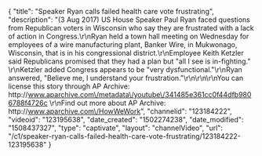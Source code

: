 {
    "title": "Speaker Ryan calls failed health care vote frustrating",
    "description": "(3 Aug 2017) US  House Speaker Paul Ryan faced questions from Republican voters in Wisconsin who say they are frustrated with a lack of action in Congress.\r\nRyan held a town hall meeting on Wednesday for employees of a wire manufacturing plant, Banker Wire, in Mukwonago, Wisconsin, that is in his congressional district.\r\nEmployee Keith Ketzler said Republicans promised that they had a plan but \"all I see is in-fighting.\" \r\nKetzler added Congress appears to be \"very dysfunctional.\"\r\nRyan answered, \"Believe me, I understand your frustration.\"\r\n\r\n\r\nYou can license this story through AP Archive: http:\/\/www.aparchive.com\/metadata\/youtube\/341485e361cc0f44dfb9806788f4726c \r\nFind out more about AP Archive: http:\/\/www.aparchive.com\/HowWeWork",
    "channelid": "123184222",
    "videoid": "123195638",
    "date_created": "1502274238",
    "date_modified": "1508437327",
    "type": "captivate",
    "layout": "channelVideo",
    "url": "\/c1\/speaker-ryan-calls-failed-health-care-vote-frustrating\/123184222-123195638"
}